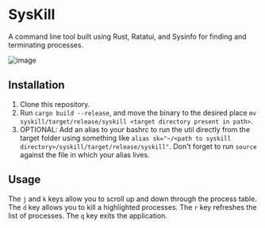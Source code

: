 # SysKill
A command line tool built using Rust, Ratatui, and Sysinfo for finding and terminating processes.

![image](https://github.com/alexei-ozerov/syskill/assets/44589006/2aa2363b-b8be-44a8-bc24-a71666f673d5)

## Installation
1. Clone this repository.
2. Run `cargo build --release`, and move the binary to the desired place `mv syskill/target/release/syskill <target directory present in path>`.
3. OPTIONAL: Add an alias to your bashrc to run the util directly from the target folder using something like `alias sk="~/<path to syskill directory>/syskill/target/release/syskill"`. Don't forget to run `source` against the file in which your alias lives.

## Usage
The `j` and `k` keys allow you to scroll up and down through the process table. The `d` key allows you to kill a highlighted processes. The `r` key refreshes the list of processes. The `q` key exits the application.
